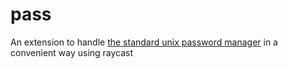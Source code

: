 # pass

An extension to handle [the standard unix password manager](https://www.passwordstore.org/) in a convenient way using raycast
